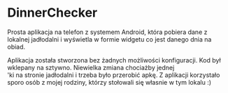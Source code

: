 # DinnerChecker

Prosta aplikacja na telefon z systemem Android, która pobiera
dane z lokalnej jadłodalni i wyświetla w formie widgetu
co jest danego dnia na obiad.

Aplikacja została stworzona bez żadnych możliwości konfiguracji.
Kod był wklepany na sztywno. Niewielka zmiana chociażby jednej <br>'ki
na stronie jadłodalni i trzeba było przerobić apkę. Z aplikacji korzystało 
sporo osób z mojej rodziny, którzy stołowali się własnie w tym lokalu :)
